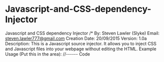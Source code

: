 # Javascript-and-CSS-dependency-Injector
Javascript and CSS dependency Injector
/*
  By: Steven Lawler (Slyke)
  Email: steven.lawler777@gmail.com
  Creation Date: 20/09/2015
  Version: 1.0a
  Description:
    This is a Javascript source injector. It allows you to inject CSS and Javascript files into your webpage without editing the HTML.
  Example Usage (Put this in the <head> area):
    //------ Code
      <script>

        fileInject.loadFile("https://code.jquery.com/jquery-2.1.4.min.js"); //Add jQuery to files
        fileInject.loadFile({"fileName":"some_js_file1.js", "order":1}); //Add some_js_file1 to page.
        fileInject.loadFile({"fileName":"some_js_file2.js", "order":2}); //Add some_js_file2 to page.
        fileInject.loadRemoteFiles("myjsfiles.json"); //Load a list of Javascript files from an external source.

        fileInject.inject(); //Add scripts to DOM. Warning: if you use loadRemoteFiles(), this will only fire when all the requests have closed.
        
      </script>
    //------ Code
    
    Tips:
      * Try not to use script tags for other scripts on the page. Any scripts that reference Javascript code that is dynamically loaded in this with loader may not work (They may not load by the time your code executes).
        - This includes jQuery's $.ready(); Place it in a file that this loader loads.
      * You can also load CSS files the same way as Javascript files.
      * The loadRemoteFiles() function will only work when this page is served by a server. You will get a "XMLHttpRequest cannot load file" error if you try without a server.
      
    
    License:
    The MIT License (MIT)
      Copyright (c) 2015 Steven Lawler (Slyke)
      Permission is hereby granted, free of charge, to any person obtaining a copy
      of this software and associated documentation files (the "Software"), to deal
      in the Software without restriction, including without limitation the rights
      to use, copy, modify, merge, publish, distribute, sublicense, and/or sell
      copies of the Software, and to permit persons to whom the Software is
      furnished to do so, subject to the following conditions:
      The above copyright notice and this permission notice shall be included in
      all copies or substantial portions of the Software.
      THE SOFTWARE IS PROVIDED "AS IS", WITHOUT WARRANTY OF ANY KIND, EXPRESS OR
      IMPLIED, INCLUDING BUT NOT LIMITED TO THE WARRANTIES OF MERCHANTABILITY,
      FITNESS FOR A PARTICULAR PURPOSE AND NONINFRINGEMENT. IN NO EVENT SHALL THE
      AUTHORS OR COPYRIGHT HOLDERS BE LIABLE FOR ANY CLAIM, DAMAGES OR OTHER
      LIABILITY, WHETHER IN AN ACTION OF CONTRACT, TORT OR OTHERWISE, ARISING FROM,
      OUT OF OR IN CONNECTION WITH THE SOFTWARE OR THE USE OR OTHER DEALINGS IN
      THE SOFTWARE.
    
  */ 